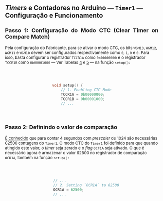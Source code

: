 <style scoped>
    figcaption {
        font-size: 14px;
        text-align: center;
    }
    ul, ol {
        font-size: 12px;
    }
    h2 {
        font-size: 21px;
    }
    h3 {
        font-size: 18px;
        text-align: justify;
    }
    h4 {
        font-size: 15px;
    }
    h5 {
        font-size: 13px;
    }
    p {
        font-size: 13px;
    }
    .codigo-container {
        display: flex;
        justify-content: center;
        text-align: left; /* Para garantir alinhamento do texto à esquerda */
    }
    .codigo-container pre,
    .codigo-container code {
        width: 100%; /* Ocupa a largura total da `div` */
        max-width: 650px; /* Um valor máximo de largura pode ser útil */
        font-size: 12px; /* Ou qualquer tamanho que prefira */
        padding: 20px; /* Ajuste conforme necessário */
        box-sizing: border-box; /* Inclui o padding no cálculo da largura */
    }

    table {
        margin-left: auto;
        margin-right: auto;
        font-size: 10px;
    }
    table, td, th {
        border: 1px solid #dbdccf;
        border-collapse: separate;
        background-color: black;
        color: #dbdccf;
    }
    #t-caption {
        text-align: center;
        font-size: 8px;
        font-weight: bold;
    }

</style>

## _Timers_ e Contadores no Arduino — `Timer1` — Configuração e Funcionamento

### Passo 1: Configuração do Modo CTC (Clear Timer on Compare Match)

Pela configuração do Fabricante, para se ativar o modo CTC, os bits `WGM13`, `WGM12`, `WGM11` e `WGM10` devem ser configurados respectivamente como `0`, `1`, `0` e `0`. Para isso, basta configurar o registrador `TCCR1A` como `0b00000000` e o registrador `TCCR1B` como `0b00001000` — Ver Tabelas [4](#Tabela-4) e [5](#Tabela-5) — na função `setup()`:

<div class="codigo-container" markdown="1">

```c

void setup() {
    // 1. Enabling CTC Mode
    TCCR1A = 0b00000000;
    TCCR1B = 0b00001000;
    // ...

```

</div>

### Passo 2: Definindo o valor de comparação

[É conhecido](#37) que para contar 4 segundos com _prescaler_ de 1024 são necessárias 62500 contagens do `Timer1`. O modo CTC do `Timer1` foi definido para que quando atingido este valor, o _timer_ seja zerado e o _flag_ `OCF1A` seja ativado. O que é necessário agora é armazenar o valor 62500 no registrador de comparação `OCR1A`, também na função `setup()`:


<div class="codigo-container" markdown="1">

```c

    // ...
    // 2. Setting `OCR1A` to 62500
    OCR1A = 62500;
    // ...

```

</div>
